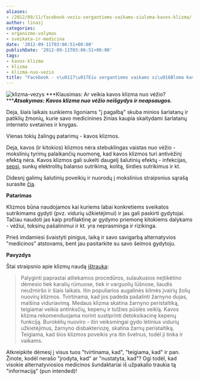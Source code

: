 ```yaml
---
aliases:
- /2012/09/11/facebook-veziu-sergantiems-vaikams-siuloma-kavos-klizma/
author: linasj
categories:
- organizmo-valymas
- sveikata-ir-medicina
date: '2012-09-11T03:06:51+00:00'
publishDate: '2012-09-11T03:06:51+00:00'
tags:
- kavos-klizma
- klizma
- klizma-nuo-vezio
title: "Facebook - v\u0117\u017Eiu sergantiems vaikams si\u016Bloma kavos klizma"
---
```

![klizma-vezys](http://static.zooomr.com/images/10245023_dd6d17b74a_o.png)
***Klausimas: Ar veikia kavos klizma nuo vėžio?******Atsakymas: Kavos klizma nuo vėžio neišgydys ir neapsaugos.***

Deja, šiais laikais sunkiems ligoniams "į pagalbą" skuba minios šarlatanų ir patiklių žmonių, kurie savo medicinines žinias kaupia skaitydami šarlatanų interneto svetaines ir knygas.

Vienas tokių žalingų patarimų - kavos klizmos.

Deja, kavos (ir kitokios) klizmos nėra stebuklingas vaistas nuo vėžio - mokslinių tyrimų palaikančių nuomonę, kad kavos klizmos turi antivėžinį efektą nėra. Kavos klizmos gali sukelti daugelį šalutinių efektų - infekcijas, [sepsį](http://ligos.sveikas.lt/lt/ligos/infekcines_ir_parazitines_ligos/sepsis), sunkų elektrolitų balanso sutrikimą, kolitą, širdies sutrikimus ir kt.

Didesnį galimų šalutinių poveikių ir nuorodų į mokslinius straipsnius sąrašą surasite [čia](http://en.wikipedia.org/wiki/Coffee_enema#Effects_and_dangers).

**Patarimas**

Klizmos būna naudojamos kai kuriems labai konkretiems sveikatos sutrikimams gydyti (pvz. vidurių užkietėjimui) ir jas gali paskirti gydytojai. Tačiau naudoti jas kaip profilaktinę ar gydymo priemonę kitokiems dalykams - vėžiui, toksinų pašalinimui ir kt. yra neprasminga ir rizikinga.

Prieš imdamiesi švaistyti pinigus, laiką ir savo savigarbą alternatyvios "medicinos" atstovams, bent jau pasitarkite su savo šeimos gydytoju.

**Pavyzdys**

Štai straipsnio apie klizmų naudą [ištrauka](http://www.sveikaszmogus.lt/index.php?pagrid=straipsnis&strid=3022):

> Palyginti paprastai atliekamos procedūros, sulaukusios neįtikėtino dėmesio tiek karalių rūmuose, tiek ir varguolių lūšnose, liaudis neužmiršo ir šiais laikais. Itin populiarios augalinės kilmės įvairių žolių nuovirų klizmos. Tvirtinama, kad jos padeda pašalinti žarnyno dujas, malšina viduriavimą. Medaus klizma skatina žarnyno peristaltiką, teigiamai veikia antinksčių, kepenų ir tulžies pūslės veiklą. Kavos klizma rekomenduojama norint sustiprinti detoksikacinę kepenų funkciją. Burokėlių nuoviro - itin veiksmingai gydo lėtinius vidurių užkietėjimus, žarnyno disbakteriozę, skatina žarnų peristaltiką. Teigiama, kad šios klizmos poveikis yra itin švelnus, todėl ji tinka ir vaikams.


Atkreipkite dėmesį į visus tuos "tvirtinama, kad", "teigiama, kad" ir pan. Žinote, kodėl nerašo "įrodyta, kad" ar "nustatyta, kad"? Ogi todėl, kad visokie alternatyviosios medicinos šundaktariai iš užpakalio traukia tą "informaciją" (pun intended)!

